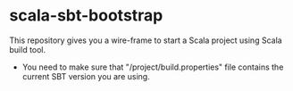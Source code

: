 # scala-sbt-bootstrap
This repository gives you a wire-frame to start a Scala project using Scala build tool. 

* You need to make sure that "/project/build.properties" file contains the current SBT version you are using. 
